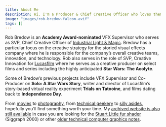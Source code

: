```yaml
---
title: About Me
description: Hi. I'm a Producer & Chief Creative Officer who loves theme-driven design and creative teamwork.
image: "images/rob-bredow-falcon.avif"
tags: []
---
```


Rob Bredow is an **Academy Award-nominated** VFX Supervisor who serves as SVP, Chief Creative Officer of [Industrial Light & Magic](https://ilm.com/). Bredow has a particular focus on the creative strategy for the storied visual effects company where he is responsible for the company’s overall creative teams, innovation, and technology. Rob also serves in the role of SVP, Creative Innovation for [Lucasfilm](https://lucasfilm.com/) where he serves as a creative producer on select films and series including the highly anticipated **Star Wars: The Acolyte**. 

Some of Bredow’s previous projects include VFX Supervisor and Co-Producer on **Solo: A Star Wars Story**, writer and director of Lucasfilm’s story-based virtual reality experiment **Trials on Tatooine**, and films dating back to **Independence Day**. 

From [movies](/category/film/) to [photography](/photography/), from [technical geekery](/category/tech/) to [silly asides](/category/asides/), hopefully you’ll find something worth your time. My [archived website is also still available](/index.html) in case you are looking for the [Stuart Little fur shader](/stuart_fur.html) (Siggraph 2000) or other [older technical computer graphics notes](/research.html).